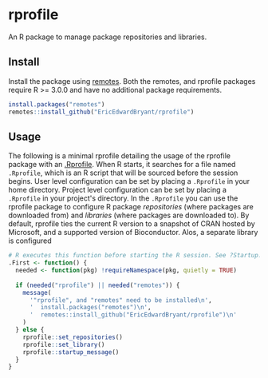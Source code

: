 # rprofile

An R package to manage package repositories and libraries.

## Install

Install the package using [remotes](https://github.com/r-lib/remotes).
Both the remotes, and rprofile packages require R >= 3.0.0 and have no 
additional package requirements.

```r
install.packages("remotes")
remotes::install_github("EricEdwardBryant/rprofile")
```

## Usage

The following is a minimal rprofile detailing the usage of the rprofile package
with an
[.Rprofile](https://csgillespie.github.io/efficientR/3-3-r-startup.html#r-startup).
When R starts, it searches for a file named `.Rprofile`, which is an R script
that will be sourced before the session begins.
User level configuration can be set by placing a `.Rprofile` in your home
directory.
Project level configuration can be set by placing a `.Rprofile` in your
project's directory.
In the `.Rprofile` you can use the rprofile package to configure R package
*repositories* (where packages are downloaded from) and *libraries* (where
packages are downloaded to).
By default, rprofile ties the current R version to a snapshot of CRAN
hosted by Microsoft, and a supported version of Bioconductor.
Alos, a separate library is configured 

```r
# R executes this function before starting the R session. See ?Startup.
.First <- function() {
  needed <- function(pkg) !requireNamespace(pkg, quietly = TRUE)
  
  if (needed("rprofile") || needed("remotes")) {
    message(
      '"rprofile", and "remotes" need to be installed\n',
      '  install.packages("remotes")\n',
      '  remotes::install_github("EricEdwardBryant/rprofile")\n'
    )
  } else {
    rprofile::set_repositories()
    rprofile::set_library()
    rprofile::startup_message()
  }
}
```
